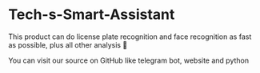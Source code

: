 # Tech-s-Smart-Assistant
This product can do license plate recognition and face recognition as fast as possible, plus all other analysis 🚗


You can visit our source on GitHub like telegram bot, website and python